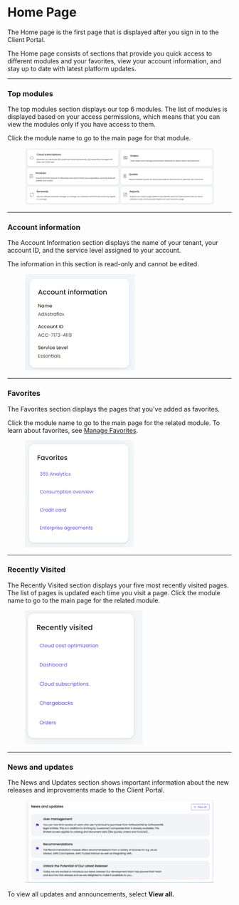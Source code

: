 # Home Page

The Home page is the first page that is displayed after you sign in to the Client Portal.&#x20;

The Home page consists of sections that provide you quick access to different modules and your favorites, view your account information, and stay up to date with latest platform updates.&#x20;

***

### Top modules

The top modules section displays our top 6 modules.  The list of modules is displayed based on your access permissions, which means that you can view the modules only if you have access to them.

Click the module name to go to the main page for that module.

<figure><img src="../../.gitbook/assets/image (22).png" alt=""><figcaption></figcaption></figure>

***

### Account information <a href="#account-information" id="account-information"></a>

The Account Information section displays the name of your tenant, your account ID, and the service level assigned to your account.&#x20;

The information in this section is read-only and cannot be edited.&#x20;

<figure><img src="../../.gitbook/assets/image (37) (1) (1) (1) (1).png" alt=""><figcaption></figcaption></figure>

***

### Favorites

The Favorites section displays the pages that you've added as favorites.&#x20;

Click the module name to go to the main page for the related module. To learn about favorites, see [Manage Favorites](../../account-management/manage-favorites.md).&#x20;

<figure><img src="../../.gitbook/assets/image (20).png" alt=""><figcaption></figcaption></figure>

***

### Recently Visited <a href="#recently-visited" id="recently-visited"></a>

The Recently Visited section displays your five most recently visited pages. The list of pages is updated each time you visit a page. Click the module name to go to the main page for the related module.

<figure><img src="../../.gitbook/assets/image (35) (1) (1) (1) (1).png" alt=""><figcaption></figcaption></figure>

***

### News and updates <a href="#news-and-updates" id="news-and-updates"></a>

The News and Updates section shows important information about the new releases and improvements made to the Client Portal.

<figure><img src="../../.gitbook/assets/image (34) (1) (1) (1) (1).png" alt=""><figcaption></figcaption></figure>

To view all updates and announcements, select **View all.**&#x20;
